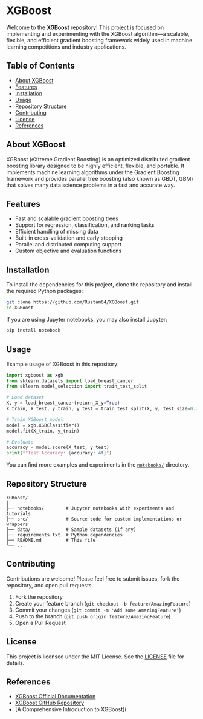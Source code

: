 # XGBoost

Welcome to the **XGBoost** repository! This project is focused on implementing and experimenting with the XGBoost algorithm—a scalable, flexible, and efficient gradient boosting framework widely used in machine learning competitions and industry applications.

## Table of Contents

- [About XGBoost](#about-xgboost)
- [Features](#features)
- [Installation](#installation)
- [Usage](#usage)
- [Repository Structure](#repository-structure)
- [Contributing](#contributing)
- [License](#license)
- [References](#references)

## About XGBoost

XGBoost (eXtreme Gradient Boosting) is an optimized distributed gradient boosting library designed to be highly efficient, flexible, and portable. It implements machine learning algorithms under the Gradient Boosting framework and provides parallel tree boosting (also known as GBDT, GBM) that solves many data science problems in a fast and accurate way.

## Features

- Fast and scalable gradient boosting trees
- Support for regression, classification, and ranking tasks
- Efficient handling of missing data
- Built-in cross-validation and early stopping
- Parallel and distributed computing support
- Custom objective and evaluation functions

## Installation

To install the dependencies for this project, clone the repository and install the required Python packages:

```bash
git clone https://github.com/Rustam64/XGBoost.git
cd XGBoost
```

If you are using Jupyter notebooks, you may also install Jupyter:

```bash
pip install notebook
```

## Usage

Example usage of XGBoost in this repository:

```python
import xgboost as xgb
from sklearn.datasets import load_breast_cancer
from sklearn.model_selection import train_test_split

# Load dataset
X, y = load_breast_cancer(return_X_y=True)
X_train, X_test, y_train, y_test = train_test_split(X, y, test_size=0.2, random_state=42)

# Train XGBoost model
model = xgb.XGBClassifier()
model.fit(X_train, y_train)

# Evaluate
accuracy = model.score(X_test, y_test)
print(f"Test Accuracy: {accuracy:.4f}")
```

You can find more examples and experiments in the [`notebooks/`](notebooks/) directory.

## Repository Structure

```
XGBoost/
│
├── notebooks/        # Jupyter notebooks with experiments and tutorials
├── src/              # Source code for custom implementations or wrappers
├── data/             # Sample datasets (if any)
├── requirements.txt  # Python dependencies
├── README.md         # This file
└── ...
```

## Contributing

Contributions are welcome! Please feel free to submit issues, fork the repository, and open pull requests.

1. Fork the repository
2. Create your feature branch (`git checkout -b feature/AmazingFeature`)
3. Commit your changes (`git commit -m 'Add some AmazingFeature'`)
4. Push to the branch (`git push origin feature/AmazingFeature`)
5. Open a Pull Request

## License

This project is licensed under the MIT License. See the [LICENSE](LICENSE) file for details.

## References

- [XGBoost Official Documentation](https://xgboost.readthedocs.io/)
- [XGBoost GitHub Repository](https://github.com/dmlc/xgboost)
- [A Comprehensive Introduction to XGBoost](
